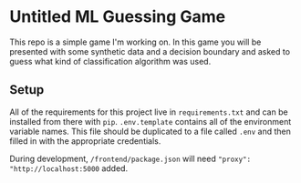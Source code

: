 # Untitled ML Guessing Game
This repo is a simple game I'm working on. In this game you will be presented with some synthetic data and a decision boundary and asked to guess what kind of classification algorithm was used. 

## Setup
All of the requirements for this project live in `requirements.txt` and can be installed from there with `pip`. `.env.template` contains all of the environment variable names. This file should be duplicated to a file called `.env` and then filled in with the appropriate credentials.

During development, `/frontend/package.json` will need `"proxy": "http://localhost:5000` added.